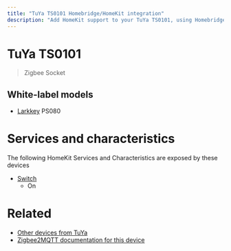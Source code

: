 ```yaml
---
title: "TuYa TS0101 Homebridge/HomeKit integration"
description: "Add HomeKit support to your TuYa TS0101, using Homebridge, Zigbee2MQTT and homebridge-z2m."
---
```

<!---
This file has been GENERATED using src/docgen/docgen.ts
DO NOT EDIT THIS FILE MANUALLY!
-->
# TuYa TS0101
> Zigbee Socket


## White-label models
* [Larkkey](../index.md#larkkey) PS080

# Services and characteristics
The following HomeKit Services and Characteristics are exposed by
these devices

* [Switch](../../switch.md)
  * On


# Related
* [Other devices from TuYa](../index.md#tuya)
* [Zigbee2MQTT documentation for this device](https://www.zigbee2mqtt.io/devices/TS0101.html)